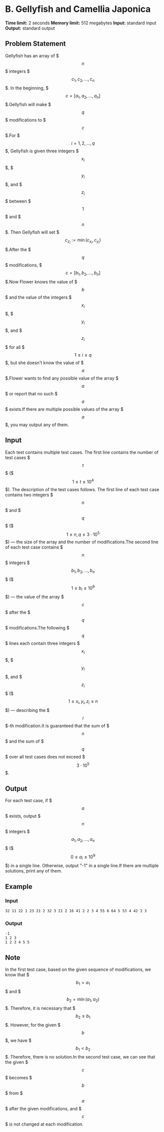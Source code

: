 # B. Gellyfish and Camellia Japonica

**Time limit:** 2 seconds
**Memory limit:** 512 megabytes
**Input:** standard input
**Output:** standard output

## Problem Statement

Gellyfish has an array of $$$n$$$ integers $$$c_1, c_2, \ldots, c_n$$$. In the beginning, $$$c = [a_1, a_2, \ldots, a_n]$$$.Gellyfish will make $$$q$$$ modifications to $$$c$$$.For $$$i = 1,2,\ldots,q$$$, Gellyfish is given three integers $$$x_i$$$, $$$y_i$$$, and $$$z_i$$$ between $$$1$$$ and $$$n$$$. Then Gellyfish will set $$$c_{z_i} := \min(c_{x_i}, c_{y_i})$$$.After the $$$q$$$ modifications, $$$c = [b_1, b_2, \ldots, b_n]$$$.Now Flower knows the value of $$$b$$$ and the value of the integers $$$x_i$$$, $$$y_i$$$, and $$$z_i$$$ for all $$$1 \leq i \leq q$$$, but she doesn't know the value of $$$a$$$.Flower wants to find any possible value of the array $$$a$$$ or report that no such $$$a$$$ exists.If there are multiple possible values of the array $$$a$$$, you may output any of them.

## Input

Each test contains multiple test cases. The first line contains the number of test cases $$$t$$$ ($$$1 \le t \le 10^4$$$). The description of the test cases follows. The first line of each test case contains two integers $$$n$$$ and $$$q$$$ ($$$1 \leq n, q \leq 3 \cdot 10^5$$$) — the size of the array and the number of modifications.The second line of each test case contains $$$n$$$ integers $$$b_1, b_2, \ldots, b_n$$$ ($$$1 \leq b_i \leq 10^9$$$) — the value of the array $$$c$$$ after the $$$q$$$ modifications.The following $$$q$$$ lines each contain three integers $$$x_i$$$, $$$y_i$$$, and $$$z_i$$$ ($$$1 \leq x_i, y_i, z_i \leq n$$$) — describing the $$$i$$$-th modification.It is guaranteed that the sum of $$$n$$$ and the sum of $$$q$$$ over all test cases does not exceed $$$3 \cdot 10^5$$$.

## Output

For each test case, if $$$a$$$ exists, output $$$n$$$ integers $$$a_1, a_2, \ldots, a_n$$$ ($$$0 \leq a_i \leq 10^9$$$) in a single line. Otherwise, output "-1" in a single line.If there are multiple solutions, print any of them.

## Example

### Input
```
32 11 22 1 23 21 2 32 3 21 2 16 41 2 2 3 4 55 6 64 5 53 4 42 3 3
```

### Output
```
-1
1 2 3 
1 2 3 4 5 5
```

## Note

In the first test case, based on the given sequence of modifications, we know that $$$b_1 = a_1$$$ and $$$b_2 = \min(a_1, a_2)$$$. Therefore, it is necessary that $$$b_2 \leq b_1$$$. However, for the given $$$b$$$, we have $$$b_1<b_2$$$. Therefore, there is no solution.In the second test case, we can see that the given $$$c$$$ becomes $$$b$$$ from $$$a$$$ after the given modifications, and $$$c$$$ is not changed at each modification.